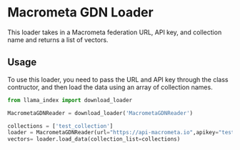 # Macrometa GDN Loader

This loader takes in a Macrometa federation URL, API key, and collection name and returns a list of vectors. 

## Usage

To use this loader, you need to pass the URL and API key through the class contructor, and then load the data using an array of collection names.

```python
from llama_index import download_loader

MacrometaGDNReader = download_loader('MacrometaGDNReader')

collections = ['test_collection']
loader = MacrometaGDNReader(url="https://api-macrometa.io",apikey="test")
vectors= loader.load_data(collection_list=collections)
```